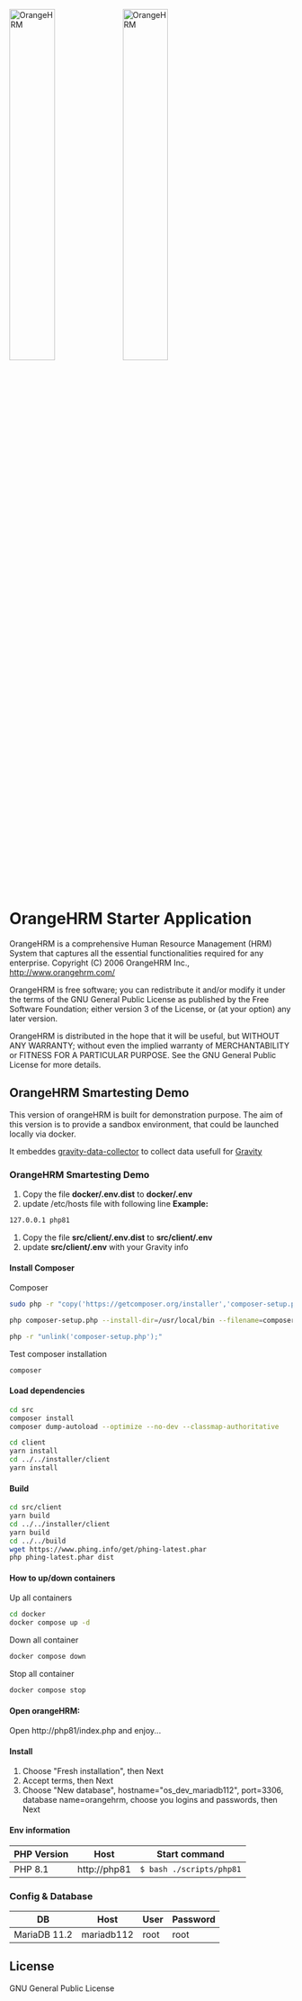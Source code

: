 <img width="40%" alt='OrangeHRM' src='https://raw.githubusercontent.com/wiki/orangehrm/orangehrm/logos/logo.svg#gh-light-mode-only'/><img width="40%" alt='OrangeHRM' src='https://raw.githubusercontent.com/wiki/orangehrm/orangehrm/logos/logo_dark_mode.svg#gh-dark-mode-only'/>

# OrangeHRM Starter Application

OrangeHRM is a comprehensive Human Resource Management (HRM) System that captures all the essential functionalities required for any enterprise. Copyright (C) 2006 OrangeHRM Inc., http://www.orangehrm.com/

OrangeHRM is free software; you can redistribute it and/or modify it under the terms of the GNU General Public License as published by the Free Software Foundation; either version 3 of the License, or (at your option) any later version.

OrangeHRM is distributed in the hope that it will be useful, but WITHOUT ANY WARRANTY; without even the implied warranty of MERCHANTABILITY or FITNESS FOR A PARTICULAR PURPOSE. See the GNU General Public License for more details.

## OrangeHRM Smartesting Demo

This version of orangeHRM is built for demonstration purpose. The aim of this version is to provide a sandbox environment, that could be launched locally via docker.

It embeddes [gravity-data-collector](https://github.com/Smartesting/gravity-data-collector) to collect data usefull for [Gravity](https://www.smartesting.com/gravity?utm_source=orangehrm-gravity-demo)

### OrangeHRM Smartesting Demo

1. Copy the file __docker/.env.dist__ to __docker/.env__
1. update /etc/hosts file with following line
 __Example:__
 ```bash
 127.0.0.1 php81
 ```
1. Copy the file __src/client/.env.dist__ to __src/client/.env__
1. update __src/client/.env__ with your Gravity info
#### Install Composer
Composer
```bash
sudo php -r "copy('https://getcomposer.org/installer','composer-setup.php');"
```
```bash
php composer-setup.php --install-dir=/usr/local/bin --filename=composer
```
```bash
php -r "unlink('composer-setup.php');"
```
Test composer installation
```bash
composer
```
#### Load dependencies
```bash
cd src
composer install
composer dump-autoload --optimize --no-dev --classmap-authoritative
```
```bash
cd client
yarn install
cd ../../installer/client
yarn install
```
#### Build
```bash
cd src/client
yarn build
cd ../../installer/client
yarn build
cd ../../build
wget https://www.phing.info/get/phing-latest.phar
php phing-latest.phar dist
```
#### How to up/down containers 
Up all containers
```bash
cd docker
docker compose up -d
```

Down all container
```bash
docker compose down
```

Stop all container
```bash
docker compose stop
```

#### Open orangeHRM:
Open http://php81/index.php and enjoy...

#### Install
1. Choose "Fresh installation", then Next
1. Accept terms, then Next
1. Choose "New database", hostname="os_dev_mariadb112", port=3306, database name=orangehrm, choose you logins and passwords, then Next



#### Env information 

| PHP Version | Host         | Start command            |
|-------------|--------------|--------------------------|
| PHP 8.1     | http://php81 | `$ bash ./scripts/php81` |

### Config & Database

| DB            | Host        |User  | Password |
|---------------|-------------|---- | ------- |
| MariaDB 11.2  | mariadb112  |root  | root  |

## License 
GNU General Public License
